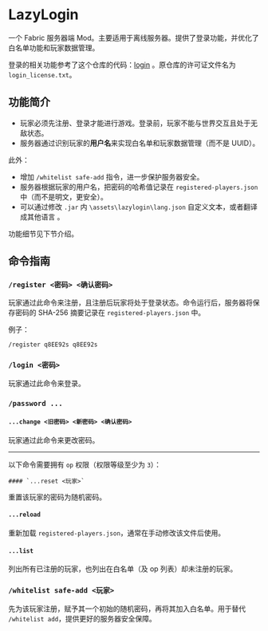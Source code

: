 # LazyLogin

一个 Fabric 服务器端 Mod。主要适用于离线服务器。提供了登录功能，并优化了白名单功能和玩家数据管理。

登录的相关功能参考了这个仓库的代码：[login](https://github.com/Londiuh/login) 。原仓库的许可证文件名为 `login_license.txt`。

## 功能简介

- 玩家必须先注册、登录才能进行游戏。登录前，玩家不能与世界交互且处于无敌状态。
- 服务器通过识别玩家的**用户名**来实现白名单和玩家数据管理（而不是 UUID）。

此外：

- 增加 `/whitelist safe-add` 指令，进一步保护服务器安全。
- 服务器根据玩家的用户名，把密码的哈希值记录在 `registered-players.json` 中（而不是明文，更安全）。
- 可以通过修改 `.jar` 内 `\assets\lazylogin\lang.json` 自定义文本，或者翻译成其他语言 。

功能细节见下节介绍。

## 命令指南

### `/register <密码> <确认密码>`

玩家通过此命令来注册，且注册后玩家将处于登录状态。命令运行后，服务器将保存密码的 SHA-256 摘要记录在 `registered-players.json` 中。

例子：
```
/register q8EE92s q8EE92s
```



### `/login <密码>`

玩家通过此命令来登录。



### `/password ...`

#### `...change <旧密码> <新密码> <确认密码>`

玩家通过此命令来更改密码。

---

以下命令需要拥有 `op` 权限（权限等级至少为 `3`）：

	#### `...reset <玩家>`

重置该玩家的密码为随机密码。

#### `...reload`

重新加载 `registered-players.json`，通常在手动修改该文件后使用。

####  `...list`

列出所有已注册的玩家，也列出在白名单（及 op 列表）却未注册的玩家。



### `/whitelist safe-add <玩家>`

先为该玩家注册，赋予其一个初始的随机密码，再将其加入白名单。用于替代 `/whitelist add`，提供更好的服务器安全保障。